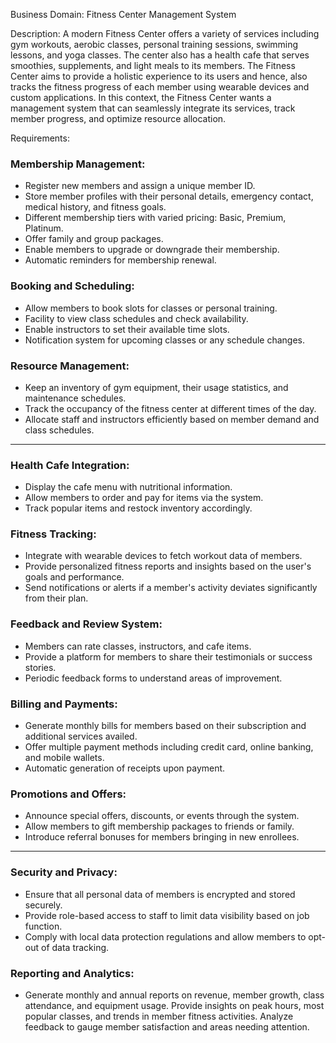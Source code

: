 Business Domain: Fitness Center Management System

Description:
A modern Fitness Center offers a variety of services including gym workouts, aerobic classes, personal training sessions, swimming lessons, and yoga classes. The center also has a health cafe that serves smoothies, supplements, and light meals to its members. The Fitness Center aims to provide a holistic experience to its users and hence, also tracks the fitness progress of each member using wearable devices and custom applications. In this context, the Fitness Center wants a management system that can seamlessly integrate its services, track member progress, and optimize resource allocation.

Requirements:

### Membership Management:
- Register new members and assign a unique member ID.
- Store member profiles with their personal details, emergency contact, medical history, and fitness goals.
- Different membership tiers with varied pricing: Basic, Premium, Platinum.
- Offer family and group packages.
- Enable members to upgrade or downgrade their membership.
- Automatic reminders for membership renewal.

### Booking and Scheduling:
- Allow members to book slots for classes or personal training.
- Facility to view class schedules and check availability.
- Enable instructors to set their available time slots.
- Notification system for upcoming classes or any schedule changes.

### Resource Management:
- Keep an inventory of gym equipment, their usage statistics, and maintenance schedules.
- Track the occupancy of the fitness center at different times of the day.
- Allocate staff and instructors efficiently based on member demand and class schedules.
--------------
### Health Cafe Integration:
- Display the cafe menu with nutritional information.
- Allow members to order and pay for items via the system.
- Track popular items and restock inventory accordingly.

### Fitness Tracking:
- Integrate with wearable devices to fetch workout data of members.
- Provide personalized fitness reports and insights based on the user's goals and performance.
- Send notifications or alerts if a member's activity deviates significantly from their plan.

### Feedback and Review System:
- Members can rate classes, instructors, and cafe items.
- Provide a platform for members to share their testimonials or success stories.
- Periodic feedback forms to understand areas of improvement.

### Billing and Payments:
- Generate monthly bills for members based on their subscription and additional services availed.
- Offer multiple payment methods including credit card, online banking, and mobile wallets.
- Automatic generation of receipts upon payment.

### Promotions and Offers:
- Announce special offers, discounts, or events through the system.
- Allow members to gift membership packages to friends or family.
- Introduce referral bonuses for members bringing in new enrollees.
-----------
### Security and Privacy:
- Ensure that all personal data of members is encrypted and stored securely.
- Provide role-based access to staff to limit data visibility based on job function.
- Comply with local data protection regulations and allow members to opt-out of data tracking.

### Reporting and Analytics:
- Generate monthly and annual reports on revenue, member growth, class attendance, and equipment usage.
  Provide insights on peak hours, most popular classes, and trends in member fitness activities.
  Analyze feedback to gauge member satisfaction and areas needing attention.